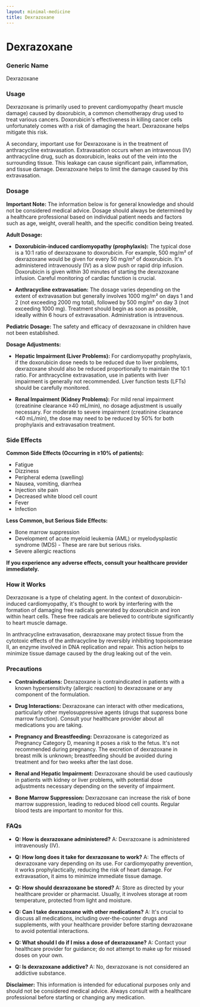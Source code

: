 ```yaml
---
layout: minimal-medicine
title: Dexrazoxane
---
```


# Dexrazoxane
### Generic Name
Dexrazoxane

### Usage
Dexrazoxane is primarily used to prevent cardiomyopathy (heart muscle damage) caused by doxorubicin, a common chemotherapy drug used to treat various cancers.  Doxorubicin's effectiveness in killing cancer cells unfortunately comes with a risk of damaging the heart. Dexrazoxane helps mitigate this risk.  

A secondary, important use for Dexrazoxane is in the treatment of anthracycline extravasation.  Extravasation occurs when an intravenous (IV) anthracycline drug, such as doxorubicin, leaks out of the vein into the surrounding tissue. This leakage can cause significant pain, inflammation, and tissue damage.  Dexrazoxane helps to limit the damage caused by this extravasation.


### Dosage

**Important Note:**  The information below is for general knowledge and should not be considered medical advice.  Dosage should always be determined by a healthcare professional based on individual patient needs and factors such as age, weight, overall health, and the specific condition being treated.

**Adult Dosage:**

* **Doxorubicin-induced cardiomyopathy (prophylaxis):**  The typical dose is a 10:1 ratio of dexrazoxane to doxorubicin. For example, 500 mg/m² of dexrazoxane would be given for every 50 mg/m² of doxorubicin.  It's administered intravenously (IV) as a slow push or rapid drip infusion. Doxorubicin is given within 30 minutes of starting the dexrazoxane infusion.  Careful monitoring of cardiac function is crucial.

* **Anthracycline extravasation:** The dosage varies depending on the extent of extravasation but generally involves 1000 mg/m² on days 1 and 2 (not exceeding 2000 mg total), followed by 500 mg/m² on day 3 (not exceeding 1000 mg). Treatment should begin as soon as possible, ideally within 6 hours of extravasation.  Administration is intravenous.

**Pediatric Dosage:**
The safety and efficacy of dexrazoxane in children have not been established.

**Dosage Adjustments:**

* **Hepatic Impairment (Liver Problems):**  For cardiomyopathy prophylaxis, if the doxorubicin dose needs to be reduced due to liver problems, dexrazoxane should also be reduced proportionally to maintain the 10:1 ratio. For anthracycline extravasation, use in patients with liver impairment is generally not recommended. Liver function tests (LFTs) should be carefully monitored.

* **Renal Impairment (Kidney Problems):** For mild renal impairment (creatinine clearance ≥40 mL/min), no dosage adjustment is usually necessary. For moderate to severe impairment (creatinine clearance <40 mL/min), the dose may need to be reduced by 50% for both prophylaxis and extravasation treatment.


### Side Effects

**Common Side Effects (Occurring in ≥10% of patients):**

* Fatigue
* Dizziness
* Peripheral edema (swelling)
* Nausea, vomiting, diarrhea
* Injection site pain
* Decreased white blood cell count
* Fever
* Infection

**Less Common, but Serious Side Effects:**

* Bone marrow suppression
* Development of acute myeloid leukemia (AML) or myelodysplastic syndrome (MDS) - These are rare but serious risks.
* Severe allergic reactions


**If you experience any adverse effects, consult your healthcare provider immediately.**


### How it Works

Dexrazoxane is a type of chelating agent.  In the context of doxorubicin-induced cardiomyopathy, it's thought to work by interfering with the formation of damaging free radicals generated by doxorubicin and iron within heart cells. These free radicals are believed to contribute significantly to heart muscle damage.

In anthracycline extravasation, dexrazoxane may protect tissue from the cytotoxic effects of the anthracycline by reversibly inhibiting topoisomerase II, an enzyme involved in DNA replication and repair. This action helps to minimize tissue damage caused by the drug leaking out of the vein.


### Precautions

* **Contraindications:** Dexrazoxane is contraindicated in patients with a known hypersensitivity (allergic reaction) to dexrazoxane or any component of the formulation.

* **Drug Interactions:** Dexrazoxane can interact with other medications, particularly other myelosuppressive agents (drugs that suppress bone marrow function).  Consult your healthcare provider about all medications you are taking.

* **Pregnancy and Breastfeeding:** Dexrazoxane is categorized as Pregnancy Category D, meaning it poses a risk to the fetus. It's not recommended during pregnancy.  The excretion of dexrazoxane in breast milk is unknown; breastfeeding should be avoided during treatment and for two weeks after the last dose.

* **Renal and Hepatic Impairment:** Dexrazoxane should be used cautiously in patients with kidney or liver problems, with potential dose adjustments necessary depending on the severity of impairment.

* **Bone Marrow Suppression:** Dexrazoxane can increase the risk of bone marrow suppression, leading to reduced blood cell counts.  Regular blood tests are important to monitor for this.


### FAQs

* **Q: How is dexrazoxane administered?** A: Dexrazoxane is administered intravenously (IV).

* **Q: How long does it take for dexrazoxane to work?** A: The effects of dexrazoxane vary depending on its use. For cardiomyopathy prevention, it works prophylactically, reducing the risk of heart damage. For extravasation, it aims to minimize immediate tissue damage.

* **Q: How should dexrazoxane be stored?** A:  Store as directed by your healthcare provider or pharmacist. Usually, it involves storage at room temperature, protected from light and moisture.

* **Q: Can I take dexrazoxane with other medications?** A:  It's crucial to discuss all medications, including over-the-counter drugs and supplements, with your healthcare provider before starting dexrazoxane to avoid potential interactions.

* **Q: What should I do if I miss a dose of dexrazoxane?** A: Contact your healthcare provider for guidance; do not attempt to make up for missed doses on your own.

* **Q: Is dexrazoxane addictive?** A: No, dexrazoxane is not considered an addictive substance.


**Disclaimer:** This information is intended for educational purposes only and should not be considered medical advice. Always consult with a healthcare professional before starting or changing any medication.
